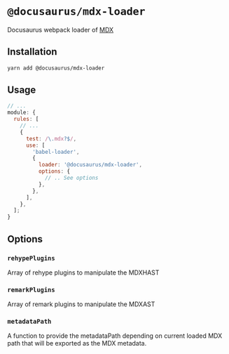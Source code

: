 # `@docusaurus/mdx-loader`

Docusaurus webpack loader of [MDX](https://github.com/mdx-js/mdx)

## Installation

```sh
yarn add @docusaurus/mdx-loader
```

## Usage

```js
// ...
module: {
  rules: [
    // ...
    {
      test: /\.mdx?$/,
      use: [
        'babel-loader',
        {
          loader: '@docusaurus/mdx-loader',
          options: {
            // .. See options
          },
        },
      ],
    },
  ];
}
```

## Options

### `rehypePlugins`

Array of rehype plugins to manipulate the MDXHAST

### `remarkPlugins`

Array of remark plugins to manipulate the MDXAST

### `metadataPath`

A function to provide the metadataPath depending on current loaded MDX path that will be exported as the MDX metadata.
